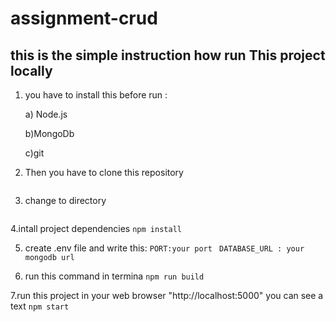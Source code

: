 # assignment-crud
## this is the simple instruction how run This project locally

1. you have to install this before run :

    a) Node.js
   
    b)MongoDb
   
    c)git

3. Then you have to clone this repository
    ```git clone https://github.com/RahulPaul12/assignment-crud.git 
    ```
4. change to  directory
    ```cd assignment-crud
    ```
    
4.intall project dependencies
    ```npm install
    ```
    
5. create .env file and write this:
    ```PORT:your port```
   ``` DATABASE_URL : your mongodb url```
    
6. run this command in termina
    ```npm run build```
    
7.run this project in your web browser "http://localhost:5000" you can see a text
     ```npm start
     ```
